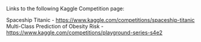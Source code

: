 Links to the following Kaggle Competition page:

Spaceship Titanic - https://www.kaggle.com/competitions/spaceship-titanic
Multi-Class Prediction of Obesity Risk - https://www.kaggle.com/competitions/playground-series-s4e2
